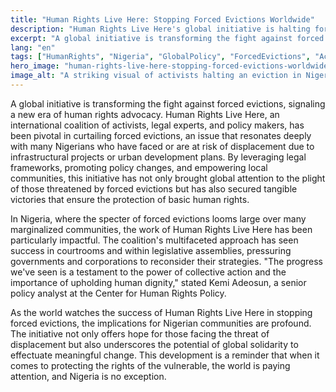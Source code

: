 ```yaml
---
title: "Human Rights Live Here: Stopping Forced Evictions Worldwide"
description: "Human Rights Live Here's global initiative is halting forced evictions, impacting lives in Nigeria."
excerpt: "A global initiative is transforming the fight against forced evictions."
lang: "en"
tags: ["HumanRights", "Nigeria", "GlobalPolicy", "ForcedEvictions", "Activism"]
hero_image: "human-rights-live-here-stopping-forced-evictions-worldwide.png"
image_alt: "A striking visual of activists halting an eviction in Nigeria"
---
```


A global initiative is transforming the fight against forced evictions, signaling a new era of human rights advocacy. Human Rights Live Here, an international coalition of activists, legal experts, and policy makers, has been pivotal in curtailing forced evictions, an issue that resonates deeply with many Nigerians who have faced or are at risk of displacement due to infrastructural projects or urban development plans. By leveraging legal frameworks, promoting policy changes, and empowering local communities, this initiative has not only brought global attention to the plight of those threatened by forced evictions but has also secured tangible victories that ensure the protection of basic human rights.

In Nigeria, where the specter of forced evictions looms large over many marginalized communities, the work of Human Rights Live Here has been particularly impactful. The coalition's multifaceted approach has seen success in courtrooms and within legislative assemblies, pressuring governments and corporations to reconsider their strategies. "The progress we've seen is a testament to the power of collective action and the importance of upholding human dignity," stated Kemi Adeosun, a senior policy analyst at the Center for Human Rights Policy.

As the world watches the success of Human Rights Live Here in stopping forced evictions, the implications for Nigerian communities are profound. The initiative not only offers hope for those facing the threat of displacement but also underscores the potential of global solidarity to effectuate meaningful change. This development is a reminder that when it comes to protecting the rights of the vulnerable, the world is paying attention, and Nigeria is no exception.